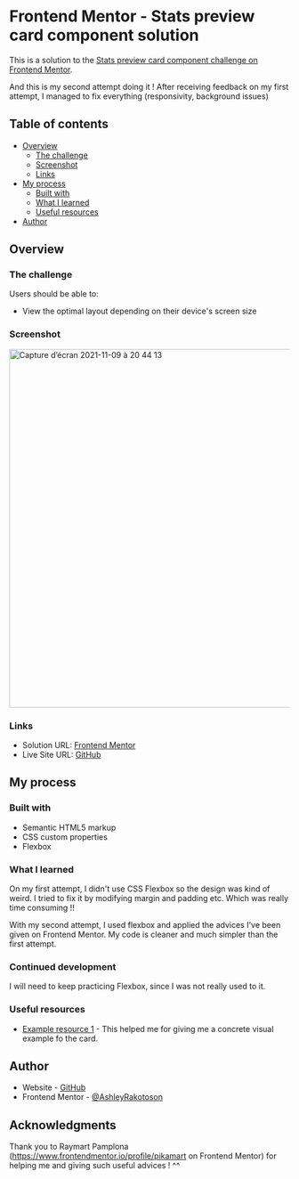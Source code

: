 # Frontend Mentor - Stats preview card component solution

This is a solution to the [Stats preview card component challenge on Frontend Mentor](https://www.frontendmentor.io/challenges/stats-preview-card-component-8JqbgoU62). 

And this is my second attempt doing it ! After receiving feedback on my first attempt, I managed to fix everything (responsivity, background issues)

## Table of contents

- [Overview](#overview)
  - [The challenge](#the-challenge)
  - [Screenshot](#screenshot)
  - [Links](#links)
- [My process](#my-process)
  - [Built with](#built-with)
  - [What I learned](#what-i-learned)
  - [Useful resources](#useful-resources)
- [Author](#author)


## Overview

### The challenge

Users should be able to:

- View the optimal layout depending on their device's screen size

### Screenshot

![]()<img width="644" alt="Capture d’écran 2021-11-09 à 20 44 13" src="https://user-images.githubusercontent.com/78886716/140919672-aee152a6-4c1a-4e97-89e8-6f3b1abaafda.png">


### Links

- Solution URL: [Frontend Mentor](https://www.frontendmentor.io/solutions/responsive-order-summary-card-solution-using-css-flexbox-qApErb1sI)
- Live Site URL: [GitHub](https://ashleyrakotoson.github.io/Order-summary-component-challenge-hub/)

## My process

### Built with

- Semantic HTML5 markup
- CSS custom properties
- Flexbox

### What I learned

On my first attempt, I didn't use CSS Flexbox so the design was kind of weird. I tried to fix it by modifying margin and padding etc. Which was really time consuming !!

With my second attempt, I used flexbox and applied the advices I've been given on Frontend Mentor. My code is cleaner and much simpler than the first attempt.

### Continued development

I will need to keep practicing Flexbox, since I was not really used to it.

### Useful resources

- [Example resource 1](https://vanzaordersummary.netlify.app/) - This helped me for giving me a concrete visual example fo the card.

## Author

- Website - [GitHub](https://github.com/AshleyRakotoson)
- Frontend Mentor - [@AshleyRakotoson](https://www.frontendmentor.io/profile/AshleyRakotoson)

## Acknowledgments

Thank you to Raymart Pamplona (https://www.frontendmentor.io/profile/pikamart on Frontend Mentor) for helping me and giving such useful advices ! ^^
